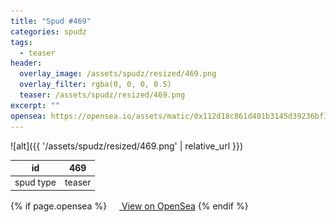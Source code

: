 ```yaml
---
title: "Spud #469"
categories: spudz
tags:
  - teaser
header:
  overlay_image: /assets/spudz/resized/469.png
  overlay_filter: rgba(0, 0, 0, 0.5)
  teaser: /assets/spudz/resized/469.png
excerpt: ""
opensea: https://opensea.io/assets/matic/0x112d18c861d401b3145d39236bf149f01e18beed/469
---
```

![alt]({{ '/assets/spudz/resized/469.png' | relative_url }})

| id | 469 |
|-|-|
| spud type | teaser |

{% if page.opensea %}
<a href="{{page.opensea}}" class="btn btn--info" onclick="window.open(this.href, '_blank'); return false;"><img src="/assets/images/opensea.svg" width="16px"><span>  View on OpenSea</span></a>
{% endif %}
